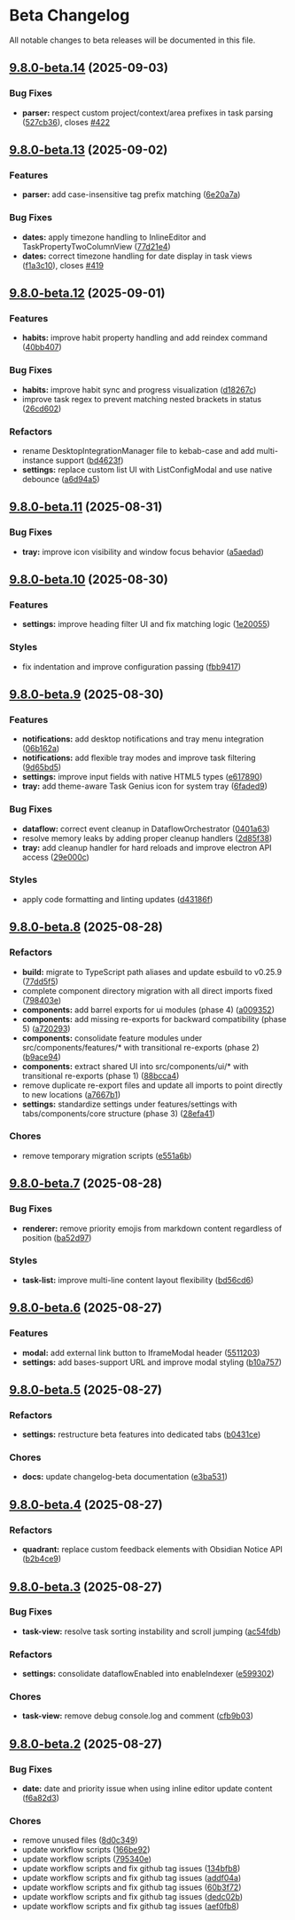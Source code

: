 # Beta Changelog

All notable changes to beta releases will be documented in this file.



## [9.8.0-beta.14](https://github.com/Quorafind/Obsidian-Task-Genius/compare/9.8.0-beta.13...9.8.0-beta.14) (2025-09-03)

### Bug Fixes

* **parser:** respect custom project/context/area prefixes in task parsing ([527cb36](https://github.com/Quorafind/Obsidian-Task-Genius/commit/527cb36243c99c0d7bab3da5ee446f075502a8d0)), closes [#422](https://github.com/Quorafind/Obsidian-Task-Genius/issues/422)

## [9.8.0-beta.13](https://github.com/Quorafind/Obsidian-Task-Progress-Bar/compare/9.8.0-beta.12...9.8.0-beta.13) (2025-09-02)

### Features

* **parser:** add case-insensitive tag prefix matching ([6e20a7a](https://github.com/Quorafind/Obsidian-Task-Progress-Bar/commit/6e20a7a87947a7f47b2e8f7a51d0891e7071f049))

### Bug Fixes

* **dates:** apply timezone handling to InlineEditor and TaskPropertyTwoColumnView ([77d21e4](https://github.com/Quorafind/Obsidian-Task-Progress-Bar/commit/77d21e461160d67dac08437d40abd73f8dda92d8))
* **dates:** correct timezone handling for date display in task views ([f1a3c10](https://github.com/Quorafind/Obsidian-Task-Progress-Bar/commit/f1a3c10bcbf29e035bb7a6d8da14436c3039689a)), closes [#419](https://github.com/Quorafind/Obsidian-Task-Progress-Bar/issues/419)

## [9.8.0-beta.12](https://github.com/Quorafind/Obsidian-Task-Progress-Bar/compare/9.8.0-beta.11...9.8.0-beta.12) (2025-09-01)

### Features

* **habits:** improve habit property handling and add reindex command ([40bb407](https://github.com/Quorafind/Obsidian-Task-Progress-Bar/commit/40bb407f5da981aa6d366fa7f87b3cabb3d986ea))

### Bug Fixes

* **habits:** improve habit sync and progress visualization ([d18267c](https://github.com/Quorafind/Obsidian-Task-Progress-Bar/commit/d18267c09549c9d2a16010e2bfbcfb45e84c81d9))
* improve task regex to prevent matching nested brackets in status ([26cd602](https://github.com/Quorafind/Obsidian-Task-Progress-Bar/commit/26cd6028b889da23bdcb3a85f44c24ed3ba1d039))

### Refactors

* rename DesktopIntegrationManager file to kebab-case and add multi-instance support ([bd4623f](https://github.com/Quorafind/Obsidian-Task-Progress-Bar/commit/bd4623f409182d13049ff150314bf3d605d6e9a7))
* **settings:** replace custom list UI with ListConfigModal and use native debounce ([a6d94a5](https://github.com/Quorafind/Obsidian-Task-Progress-Bar/commit/a6d94a5d7e9daad3cfe36de3a03ce238858ec00f))

## [9.8.0-beta.11](https://github.com/Quorafind/Obsidian-Task-Progress-Bar/compare/9.8.0-beta.10...9.8.0-beta.11) (2025-08-31)

### Bug Fixes

* **tray:** improve icon visibility and window focus behavior ([a5aedad](https://github.com/Quorafind/Obsidian-Task-Progress-Bar/commit/a5aedadf4470c479562d9b2047dabd2ef7355496))

## [9.8.0-beta.10](https://github.com/Quorafind/Obsidian-Task-Genius/compare/9.8.0-beta.9...9.8.0-beta.10) (2025-08-30)

### Features

* **settings:** improve heading filter UI and fix matching logic ([1e20055](https://github.com/Quorafind/Obsidian-Task-Genius/commit/1e2005590360a8ee78037a2a46a5eb3152feb6a0))

### Styles

* fix indentation and improve configuration passing ([fbb9417](https://github.com/Quorafind/Obsidian-Task-Genius/commit/fbb9417f63397e71163e60be0c1fed4636ac6136))

## [9.8.0-beta.9](https://github.com/Quorafind/Obsidian-Task-Genius/compare/9.8.0-beta.8...9.8.0-beta.9) (2025-08-30)

### Features

* **notifications:** add desktop notifications and tray menu integration ([06b162a](https://github.com/Quorafind/Obsidian-Task-Genius/commit/06b162a628bf4fce4c0d4982b8a08eab4b744247))
* **notifications:** add flexible tray modes and improve task filtering ([9d65bd5](https://github.com/Quorafind/Obsidian-Task-Genius/commit/9d65bd566d54a0d88820de4e2766d6c1f6f2ce21))
* **settings:** improve input fields with native HTML5 types ([e617890](https://github.com/Quorafind/Obsidian-Task-Genius/commit/e617890ae1f4999c7920b01b0ff6aa9e4e7ab738))
* **tray:** add theme-aware Task Genius icon for system tray ([6faded9](https://github.com/Quorafind/Obsidian-Task-Genius/commit/6faded94847bff8386838e787b443da788ef7672))

### Bug Fixes

* **dataflow:** correct event cleanup in DataflowOrchestrator ([0401a63](https://github.com/Quorafind/Obsidian-Task-Genius/commit/0401a634e10fb57071cca2979406c9beef4a0a16))
* resolve memory leaks by adding proper cleanup handlers ([2d85f38](https://github.com/Quorafind/Obsidian-Task-Genius/commit/2d85f38750377619c473a5dd32c1c90e41d824c4))
* **tray:** add cleanup handler for hard reloads and improve electron API access ([29e000c](https://github.com/Quorafind/Obsidian-Task-Genius/commit/29e000c334905a3104c40d390ede1656dd156f56))

### Styles

* apply code formatting and linting updates ([d43186f](https://github.com/Quorafind/Obsidian-Task-Genius/commit/d43186fef7a595248773a70d3fc28d56518f71e8))

## [9.8.0-beta.8](https://github.com/Quorafind/Obsidian-Task-Genius/compare/9.8.0-beta.7...9.8.0-beta.8) (2025-08-28)

### Refactors

* **build:** migrate to TypeScript path aliases and update esbuild to v0.25.9 ([77dd5f5](https://github.com/Quorafind/Obsidian-Task-Genius/commit/77dd5f5da5513e65939d85914e58a3e69122012a))
* complete component directory migration with all direct imports fixed ([798403e](https://github.com/Quorafind/Obsidian-Task-Genius/commit/798403e5a48ae6c3d646b32112a8234aeef65e74))
* **components:** add barrel exports for ui modules (phase 4) ([a009352](https://github.com/Quorafind/Obsidian-Task-Genius/commit/a0093526f763c95c0c1ce569604fa10e76cc5153))
* **components:** add missing re-exports for backward compatibility (phase 5) ([a720293](https://github.com/Quorafind/Obsidian-Task-Genius/commit/a720293cb6becbf3eefe569bcaaafc3c3b42515a))
* **components:** consolidate feature modules under src/components/features/* with transitional re-exports (phase 2) ([b9ace94](https://github.com/Quorafind/Obsidian-Task-Genius/commit/b9ace948c92f51adff0a2163444134dc50338d1c))
* **components:** extract shared UI into src/components/ui/* with transitional re-exports (phase 1) ([88bcca4](https://github.com/Quorafind/Obsidian-Task-Genius/commit/88bcca4278699795f336e48fd311412c0bad78a1))
* remove duplicate re-export files and update all imports to point directly to new locations ([a7667b1](https://github.com/Quorafind/Obsidian-Task-Genius/commit/a7667b155001fdb7a027365539afaf3b00c54d84))
* **settings:** standardize settings under features/settings with tabs/components/core structure (phase 3) ([28efa41](https://github.com/Quorafind/Obsidian-Task-Genius/commit/28efa411459bc908ce2f626860c82a0149179b58))

### Chores

* remove temporary migration scripts ([e551a6b](https://github.com/Quorafind/Obsidian-Task-Genius/commit/e551a6b9eb49f2fcff6f2348f4feacc29e09681f))

## [9.8.0-beta.7](https://github.com/Quorafind/Obsidian-Task-Genius/compare/9.8.0-beta.6...9.8.0-beta.7) (2025-08-28)

### Bug Fixes

* **renderer:** remove priority emojis from markdown content regardless of position ([ba52d97](https://github.com/Quorafind/Obsidian-Task-Genius/commit/ba52d97fd41272a1323df05a942cd242ec40f4c3))

### Styles

* **task-list:** improve multi-line content layout flexibility ([bd56cd6](https://github.com/Quorafind/Obsidian-Task-Genius/commit/bd56cd66f2459102f06cdcebc86a9715a3b5b2a2))

## [9.8.0-beta.6](https://github.com/Quorafind/Obsidian-Task-Genius/compare/9.8.0-beta.5...9.8.0-beta.6) (2025-08-27)

### Features

* **modal:** add external link button to IframeModal header ([5511203](https://github.com/Quorafind/Obsidian-Task-Genius/commit/5511203be77fa60af0a8c8781cf0706bc456f305))
* **settings:** add bases-support URL and improve modal styling ([b10a757](https://github.com/Quorafind/Obsidian-Task-Genius/commit/b10a75700194da8e57c096058defa279ad33b07b))

## [9.8.0-beta.5](https://github.com/Quorafind/Obsidian-Task-Genius/compare/9.8.0-beta.4...9.8.0-beta.5) (2025-08-27)

### Refactors

* **settings:** restructure beta features into dedicated tabs ([b0431ce](https://github.com/Quorafind/Obsidian-Task-Genius/commit/b0431ce8a99e4d0fce2a9ef49c0878957d5ecd73))

### Chores

* **docs:** update changelog-beta documentation ([e3ba531](https://github.com/Quorafind/Obsidian-Task-Genius/commit/e3ba531c04913878ba1800c7a9858129517e4b20))

## [9.8.0-beta.4](https://github.com/Quorafind/Obsidian-Task-Genius/compare/9.8.0-beta.3...9.8.0-beta.4) (2025-08-27)

### Refactors

* **quadrant:** replace custom feedback elements with Obsidian Notice API ([b2b4ce9](https://github.com/Quorafind/Obsidian-Task-Genius/commit/b2b4ce99fcb634b24921db034a62ebc18bfc9b7d))

## [9.8.0-beta.3](https://github.com/Quorafind/Obsidian-Task-Genius/compare/9.8.0-beta.2...9.8.0-beta.3) (2025-08-27)

### Bug Fixes

* **task-view:** resolve task sorting instability and scroll jumping ([ac54fdb](https://github.com/Quorafind/Obsidian-Task-Genius/commit/ac54fdb0bb6248bf34772dd420e954bd33a3656d))

### Refactors

* **settings:** consolidate dataflowEnabled into enableIndexer ([e599302](https://github.com/Quorafind/Obsidian-Task-Genius/commit/e599302be2a07bc1d65fb79aaa761c738f88cc71))

### Chores

* **task-view:** remove debug console.log and comment ([cfb9b03](https://github.com/Quorafind/Obsidian-Task-Genius/commit/cfb9b03c64e9a8e3e0c7e94e496f3cf1fca665b8))

## [9.8.0-beta.2](https://github.com/Quorafind/Obsidian-Task-Genius/compare/v9.8.0-beta.0-9-g134bfb8dc2f4f28ac7ecde4e4df3442c193ad46f...9.8.0-beta.2) (2025-08-27)

### Bug Fixes

* **date:** date and priority issue when using inline editor update content ([f6a82d3](https://github.com/Quorafind/Obsidian-Task-Genius/commit/f6a82d341ab48718156de361692e0eef4dcc41d4))

### Chores

* remove unused files ([8d0c349](https://github.com/Quorafind/Obsidian-Task-Genius/commit/8d0c349f5c7780759f77c717d06c205867bc5f0f))
* update workflow scripts ([166be92](https://github.com/Quorafind/Obsidian-Task-Genius/commit/166be925a45414f77e9a04c4381ac6ccf35b1909))
* update workflow scripts ([795340e](https://github.com/Quorafind/Obsidian-Task-Genius/commit/795340e621aa9803fd4129f18e4b50e0f6a87fec))
* update workflow scripts and fix github tag issues ([134bfb8](https://github.com/Quorafind/Obsidian-Task-Genius/commit/134bfb8dc2f4f28ac7ecde4e4df3442c193ad46f))
* update workflow scripts and fix github tag issues ([addf04a](https://github.com/Quorafind/Obsidian-Task-Genius/commit/addf04a9c2658af1cce6c0f370b0241b9a350065))
* update workflow scripts and fix github tag issues ([60b3f72](https://github.com/Quorafind/Obsidian-Task-Genius/commit/60b3f7290d4619711183c58515147dc3d0154493))
* update workflow scripts and fix github tag issues ([dedc02b](https://github.com/Quorafind/Obsidian-Task-Genius/commit/dedc02b75fac91640ecddd354c7cc3fb57561c5d))
* update workflow scripts and fix github tag issues ([aef0fb8](https://github.com/Quorafind/Obsidian-Task-Genius/commit/aef0fb82aa8ff134cdfdc3e1b7120e86ca85ba41))

